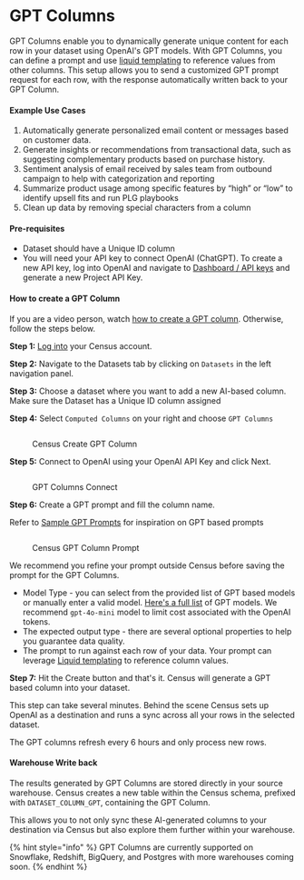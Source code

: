 # GPT Columns

GPT Columns enable you to dynamically generate unique content for each row in your dataset using OpenAI's GPT models. With GPT Columns, you can define a prompt and use [liquid templating](../../basics/core-concept/liquid-templates.md) to reference values from other columns. This setup allows you to send a customized GPT prompt request for each row, with the response automatically written back to your GPT Column.

#### Example Use Cases

1. Automatically generate personalized email content or messages based on customer data.
2. Generate insights or recommendations from transactional data, such as suggesting complementary products based on purchase history.
3. Sentiment analysis of email received by sales team from outbound campaign to help with categorization and reporting
4. Summarize product usage among specific features by “high” or “low” to identify upsell fits and run PLG playbooks
5. Clean up data by removing special characters from a column

#### Pre-requisites

* Dataset should have a Unique ID column
* You will need your API key to connect OpenAI (ChatGPT). To create a  new API key, log into OpenAI and navigate to [Dashboard / API keys](https://platform.openai.com/api-keys) and generate a new Project API Key.

#### How to create a GPT Column

If you are a video person, watch [how to create a GPT column](https://youtu.be/Meh09uNa31g). Otherwise, follow the steps below.&#x20;

**Step 1:** [Log into](https://app.getcensus.com/) your Census account.

**Step 2:** Navigate to the Datasets tab  by clicking on `Datasets` in the left navigation panel.

**Step 3:** Choose a dataset where you want to add a new AI-based column. Make sure the Dataset has a Unique ID column assigned

**Step 4:** Select `Computed Columns` on your right and choose `GPT Columns`

<figure><img src="../../.gitbook/assets/Screenshot 2024-08-20 at 8.47.44 PM.png" alt=""><figcaption><p>Census Create GPT Column</p></figcaption></figure>

**Step 5:** Connect to OpenAI using your OpenAI API Key and click Next.

<figure><img src="../../.gitbook/assets/Screenshot 2024-08-29 at 12.34.53 PM (1).png" alt=""><figcaption><p>GPT Columns Connect</p></figcaption></figure>

**Step 6:** Create a GPT prompt and fill the column name.&#x20;

Refer to [Sample GPT Prompts](sample-gpt-prompts.md) for inspiration on GPT based prompts

<figure><img src="../../.gitbook/assets/Screenshot 2024-08-20 at 8.50.33 PM.png" alt=""><figcaption><p>Census GPT Column Prompt</p></figcaption></figure>

We recommend you refine your prompt outside Census before saving the prompt for the GPT Columns.

* Model Type - you can select from the provided list of GPT based models or manually enter a valid model. [Here's a full list](https://platform.openai.com/docs/models/gpt-4-turbo-and-gpt-4) of GPT models. We recommend `gpt-4o-mini` model to limit cost associated with the OpenAI tokens.
* The expected output type - there are several optional properties to help you guarantee data quality.
* The prompt to run against each row of your data. Your prompt can leverage [Liquid templating](../../basics/core-concept/liquid-templates.md) to reference column values.&#x20;

**Step 7:** Hit the Create button and that's it. Census will generate a GPT based column into your dataset.&#x20;

This step can take several minutes. Behind the scene Census sets up OpenAI as a destination and runs a sync across all your rows in the selected dataset.&#x20;



The GPT columns refresh every 6 hours and only process new rows.&#x20;

#### Warehouse Write back

The results generated by GPT Columns are stored directly in your source warehouse. Census creates a new table within the Census schema, prefixed with `DATASET_COLUMN_GPT`, containing the GPT Column.&#x20;

This allows you to not only sync these AI-generated columns to your destination via Census but also explore them further within your warehouse.

{% hint style="info" %}
GPT Columns are currently supported on Snowflake, Redshift, BigQuery, and Postgres with more warehouses coming soon.
{% endhint %}

